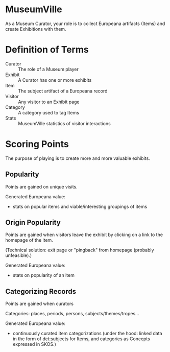 MuseumVille
========================================================================

As a Museum Curator, your role is to collect Europeana artifacts (Items) and
create Exhibitions with them.

# Definition of Terms #

<dl>
  <dt>Curator</dt>
  <dd>The role of a Museum player</dd>
  <dt>Exhibit</dt>
  <dd>A Curator has one or more exhibits</dd>
  <dt>Item</dt>
  <dd>The subject artifact of a Europeana record</dd>
  <dt>Visitor</dt>
  <dd>Any visitor to an Exhibit page</dd>
  <dt>Category</dt>
  <dd>A category used to tag Items</dd>
  <dt>Stats</dt>
  <dd>MuseumVille statistics of visitor interactions</dd>
</dl>


# Scoring Points #

The purpose of playing is to create more and more valuable exhibits.


## Popularity ##

Points are gained on unique visits.

Generated Europeana value:

  - stats on popular items and viable/interesting groupings of items


## Origin Popularity ##

Points are gained when visitors leave the exhibit by clicking on a link to the homepage of the item.

(Technical solution: exit page or "pingback" from homepage (probably unfeasible).)

Generated Europeana value:

  - stats on popularity of an item


## Categorizing Records ##

Points are gained when curators 

Categories: places, periods, persons, subjects/themes/tropes...

Generated Europeana value:

  - continuously curated item categorizations (under the hood: linked data in the form of dct:subjects for Items, and categories as Concepts expressed in SKOS.)


